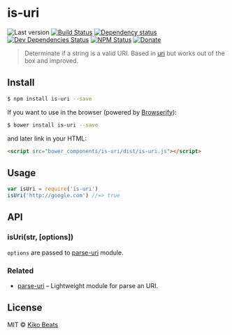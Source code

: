 # is-uri

![Last version](https://img.shields.io/github/tag/Kikobeats/is-uri.svg?style=flat-square)
[![Build Status](http://img.shields.io/travis/Kikobeats/is-uri/master.svg?style=flat-square)](https://travis-ci.org/Kikobeats/is-uri)
[![Dependency status](http://img.shields.io/david/Kikobeats/is-uri.svg?style=flat-square)](https://david-dm.org/Kikobeats/is-uri)
[![Dev Dependencies Status](http://img.shields.io/david/dev/Kikobeats/is-uri.svg?style=flat-square)](https://david-dm.org/Kikobeats/is-uri#info=devDependencies)
[![NPM Status](http://img.shields.io/npm/dm/is-uri.svg?style=flat-square)](https://www.npmjs.org/package/is-uri)
[![Donate](https://img.shields.io/badge/donate-paypal-blue.svg?style=flat-square)](https://paypal.me/Kikobeats)

> Determinate if a string is a valid URI. Based in [uri](https://www.npmjs.com/package/validate.io-uri) but works out of the box and improved.

## Install

```bash
$ npm install is-uri --save
```

If you want to use in the browser (powered by [Browserify](http://browserify.org/)):

```bash
$ bower install is-uri --save
```

and later link in your HTML:

```html
<script src="bower_components/is-uri/dist/is-uri.js"></script>
```

## Usage

```js
var isUri = require('is-uri')
isUri('http://google.com') //=> true
```

## API

### isUri(str, [options])

`options` are passed to [parse-uri](https://github.com/Kikobeats/parse-uri#parse-uri) module.

### Related

* [parse-uri](https://github.com/Kikobeats/parse-uri#parse-uri) – Lightweight module for parse an URI.

## License

MIT © [Kiko Beats](http://kikobeats.com)

